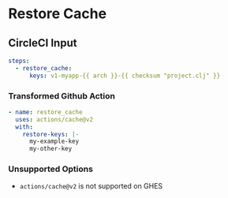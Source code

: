 # Restore Cache

## CircleCI Input

```yaml
steps:
  - restore_cache:
      keys: v1-myapp-{{ arch }}-{{ checksum "project.clj" }}
```

### Transformed Github Action

```yaml
- name: restore_cache
  uses: actions/cache@v2
  with:
    restore-keys: |-
      my-example-key
      my-other-key
```

### Unsupported Options

- `actions/cache@v2` is not supported on GHES
